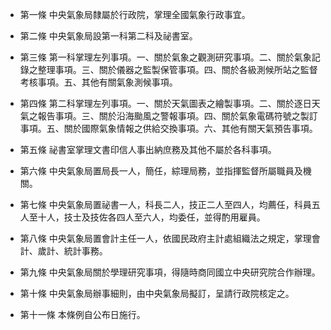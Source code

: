 * 第一條 中央氣象局隸屬於行政院，掌理全國氣象行政事宜。

* 第二條 中央氣象局設第一科第二科及祕書室。

* 第三條 第一科掌理左列事項。一、關於氣象之觀測研究事項。二、關於氣象記錄之整理事項。三、關於儀器之監製保管事項。四、關於各級測候所站之監督考核事項。五、其他有關氣象測候事項。

* 第四條 第二科掌理左列事項。一、關於天氣圖表之繪製事項。二、關於逐日天氣之報告事項。三、關於沿海颱風之警報事項。四、關於氣象電碼符號之製訂事項。五、關於國際氣象情報之供給交換事項。六、其他有關天氣預告事項。

* 第五條 祕書室掌理文書印信人事出納庶務及其他不屬於各科事項。

* 第六條 中央氣象局置局長一人，簡任，綜理局務，並指揮監督所屬職員及機關。

* 第七條 中央氣象局置祕書一人，科長二人，技正二人至四人，均薦任，科員五人至十人，技士及技佐各四人至六人，均委任，並得酌用雇員。

* 第八條 中央氣象局置會計主任一人，依國民政府主計處組織法之規定，掌理會計、歲計、統計事務。

* 第九條 中央氣象局關於學理研究事項，得隨時商同國立中央研究院合作辦理。

* 第十條 中央氣象局辦事細則，由中央氣象局擬訂，呈請行政院核定之。

* 第十一條 本條例自公布日施行。

